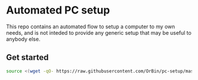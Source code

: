 # Automated PC setup
This repo contains an automated flow to setup a computer to my own needs, and is not inteded to 
provide any generic setup that may be useful to anybody else.

## Get started
[comment]: <> (Using this syntax to make the script run interactively. It's won't be interactive if we run: `wget ... | bash`)
```bash
source <(wget -qO- https://raw.githubusercontent.com/OrBin/pc-setup/master/download_and_run.sh)
```
